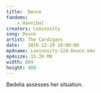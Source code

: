 ```yaml
---
title:  Deuce
fandoms:
    - Hannibal
creators: Luminosity
song: Deuce
artist: The Cardigans
date:   2016-12-29 10:00:00
mp4name: Luminosity-124-Deuce.m4v
mp4size: 15.39 MB
width: 884
height: 480
---
```


Bedelia assesses her situation.
  